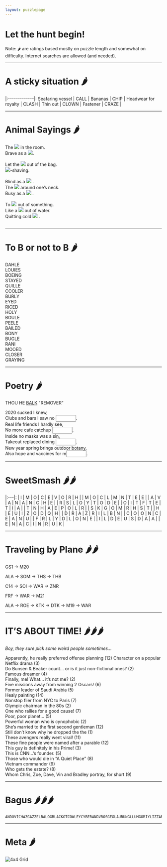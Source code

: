 ```yaml
---
layout: puzzlepage
---
```


#  Let the hunt begin!

Note: 🌶️ are ratings based mostly on puzzle length and somewhat on difficulty. 
Internet searches are allowed (and needed).

<!-- Text can be **bold**, _italic_, or ~~strikethrough~~ -->

<!--- [Link to another page](./another-page.html). --->

<!--- ![Octocat](https://github.githubassets.com/images/icons/emoji/octocat.png) -->

* * * 

# A sticky situation 🌶️

|:-------------|:
Seafaring vessel | CALL |
Bananas |  CHIP |
Headwear for royalty |  CLASH |
Thin out |   CLOWN |
Fastener |   CRAZE |

* * * 

# Animal Sayings 🌶️

  <div class='joeri'>
    The <img src="{{site.baseurl}}/assets/images/animal01.png"> in the room.  
   </div>
  <div class='joeri'>
    Brave as a <img src="{{site.baseurl}}/assets/images/animal02.png">.  
  </div>
  
  <br>

  <div class='joeri'>
    Let the <img src="{{site.baseurl}}/assets/images/animal03.png"> out of the bag.  
  </div>
  <div class='joeri'>
    <img src="{{site.baseurl}}/assets/images/animal04.png">-shaving.  
  </div>

  <br>

  <div class='joeri'>
    Blind as a <img src="{{site.baseurl}}/assets/images/animal05.png"> .  
  </div>
  <div class='joeri'>
    The <img src="{{site.baseurl}}/assets/images/animal06.png">  around one’s neck.   
  </div>
  <div class='joeri'>
    Busy as a <img src="{{site.baseurl}}/assets/images/animal07.png"> .   
  </div>

  <br>

  <div class='joeri'>
    To <img src="{{site.baseurl}}/assets/images/animal08.png">  out of something.  
  </div>
  <div class='joeri'>
    Like a <img src="{{site.baseurl}}/assets/images/animal09.png">  out of water.   
  </div>
  <div class='joeri'>
   Quitting cold <img src="{{site.baseurl}}/assets/images/animal10.png"> .   
  </div>
  
  <br>

* * * 

# To B or not to B 🌶️

<!-- use of two spaces at end to force newline in markdown -->

DAHLE  
LOUIES  
BOEING  
STAYED  
QUILLE  
COOLER  
BURLY  
EYED  
RICED  
HOLY  
BOULE  
PEELE  
BAILED  
BONY  
BUGLE  
RANI  
MOOED  
CLOSER  
GRAYING  

* * *

# Poetry 🌶️

THOU HE <u>BALK</u> "REMOVER"

2020 sucked I knew,  
Clubs and bars I saw no <input type="text" size='5' class="poetry">.  
Real life friends I hardly see,  
No more cafe catchup <input type="text" size='5' class="poetry">.  
Inside no masks was a sin,  
Takeout replaced dining <input type="text" size='5' class="poetry">.  
New year spring brings outdoor botany,  
Also hope and vaccines for m<input type="text" size='5' class="poetry">.  



* * *

# SweetSmash 🌶️🌶️


|:---|:
| I | M | O | C | E | V | O | R | H |
| M | O | C | L | M | N | T | E | E |
| A | V | A | N | A | N | C | H | E |
| R | S | L | O | Y | T | O | D | E |
| O | I | T | F | T | E | T | I | A |
| T | N | H | A | E | P | O | L | R |
| S | K | G | O | M | R | H | S | T |
| H | E | U | I | Z | O | D | Q | H |
| D | R | A | Z | R | I | L | B | N |
| C | O | O | N | C | E | A | N | U |
| F | R | L | Y | D | L | O | N | E |
| I | L | D | E | U | S | D | A | A |
| E | N | A | C | I | N | R | U | K |

* * *


<!--<div class='focusable' tabindex=0> </div> -->

# Traveling by Plane 🌶️🌶️

GS1 → M20

ALA → SOM → THS → THB

C14 → SOI → WAR  → ZNR

FRF →  WAR → M21

ALA → ROE → KTK → DTK → M19 → WAR

* * * 

# IT’S ABOUT TIME! 🌶️🌶️🌶️

_Boy, they sure pick some weird people sometimes..._

Apparently, he really preferred offense planning (12)
Character on a popular Netflix drama (3)    
Do Bunsen & Beaker count... or is it just non-fictional ones? (2)   
Famous dreamer (4)  
Finally, me! What... it’s not me? (2)   
Five missions away from winning 2 Oscars! (6)   
Former leader of Saudi Arabia (5)   
Healy painting (14)     
Nonstop flier from NYC to Paris (7)     
Olympic chairman in the 80s (2)     
One who rallies for a good cause! (7)   
Poor, poor planet... (5)    
Powerful woman who is cynophobic (2)    
She’s married to the first second gentleman (12)    
Still don’t know why he dropped the the (1)   
These avengers really went viral! (11)  
These fine people were named after a parable (12)   
This guy is definitely in his Prime! (3)    
This is CNN...’s founder. (5)   
Those who would die in “A Quiet Place” (8)  
Vietnam commander (9)   
Who gets the estate? (8)    
Whom Chris, Zoe, Dave, Vin and Bradley portray, for short (9)   


* * * 

# Bagus 🌶️🌶️🌶️

```
ANDOVICHAZGAZZELBALOGBLACKOTCOWLEYCYBERANDVROSGEGLAURUNGLLUMGORIYLIZZARDLMIALUIFERLURZMALACIOBLINOCTROKPISTACOPOSVOICERAINRASILONRMOSSELOBSIBYSLIHEENSNOWFLAKWACHIEFWEDIGO
```


* * * 
# Meta 🌶️

<img src="{{site.baseurl}}/assets/images/Grid.png" alt="4x4 Grid">

